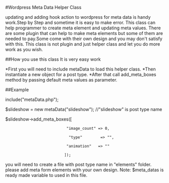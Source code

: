 #Wordpress Meta Data Helper Class

updating and adding hook action to wordpress for meta data is handy work.Step by Step and sometime it is easy to make error.
This class can help programmer to create meta element and updating meta values.
There are some plugin that can help to make meta elements but some of them are needed to pay.Some come with their own design and you may don't satisfy with this.
This class is not plugin and just helper class and let you do more work as you wish.

##How you use this class
It is very easy work

*First you will need to include metaData to load this helper class.
*Then instantiate a new object for a post type.
*After that call add_meta_boxes method by passing default meta values as parameter.

##Example


include\("metaData\.php"\);

$slideshow = new metaData\("slideshow"\); //"slideshow" is post type name

$slideshow->add_meta_boxes([
		                       
		                       "image_count" => 0,

		                        "type"        => "",

		                       "animation"   => ""

	                          ]);


you will need to create a file with post type name in "elements" folder.
please add meta form elements with your own design.
Note: $meta_datas is ready made variable to used in this file.